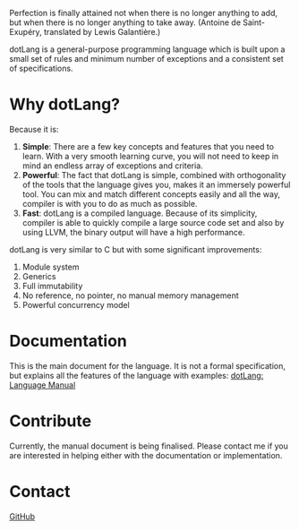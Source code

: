 Perfection is finally attained not when there is no longer anything to add, but when there is no longer anything to take away. (Antoine de Saint-Exupéry, translated by Lewis Galantière.)

dotLang is a general-purpose programming language which is built upon a small set of rules and minimum number of exceptions and a consistent set of specifications.

# Why dotLang?

Because it is:

1. **Simple**: There are a few key concepts and features that you need to learn. With a very smooth learning curve, you will not need to keep in mind an endless array of exceptions and criteria.
2. **Powerful**: The fact that dotLang is simple, combined with orthogonality of the tools that the language gives you, makes it an immersely powerful tool. You can mix and match different concepts easily and all the way, compiler is with you to do as much as possible.
3. **Fast**: dotLang is a compiled language. Because of its simplicity, compiler is able to quickly compile a large source code set and also by using LLVM, the binary output will have a high performance.

dotLang is very similar to C but with some significant improvements:
1. Module system
2. Generics
3. Full immutability
4. No reference, no pointer, no manual memory management
5. Powerful concurrency model

# Documentation

This is the main document for the language. It is not a formal specification, but explains all the features of the language with examples: [dotLang: Language Manual](manual.md)

# Contribute

Currently, the manual document is being finalised. Please contact me if you are interested in helping either with the documentation or implementation.

# Contact

[GitHub](https://github.com/mahdix)